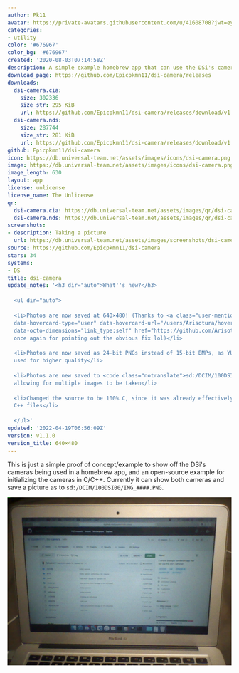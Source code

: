 ```yaml
---
author: Pk11
avatar: https://private-avatars.githubusercontent.com/u/41608708?jwt=eyJhbGciOiJIUzI1NiIsInR5cCI6IkpXVCJ9.eyJpc3MiOiJnaXRodWIuY29tIiwiYXVkIjoicmF3LmdpdGh1YnVzZXJjb250ZW50LmNvbSIsImtleSI6ImtleTEiLCJleHAiOjE3MzQ2MzI3MDAsIm5iZiI6MTczNDYzMTUwMCwicGF0aCI6Ii91LzQxNjA4NzA4In0.uS6tjtdLgCAs_0vXFLRDesS3hVqg06kVClSsszxQmWc&v=4
categories:
- utility
color: '#676967'
color_bg: '#676967'
created: '2020-08-03T07:14:58Z'
description: A simple example homebrew app that can use the DSi's cameras
download_page: https://github.com/Epicpkmn11/dsi-camera/releases
downloads:
  dsi-camera.cia:
    size: 302336
    size_str: 295 KiB
    url: https://github.com/Epicpkmn11/dsi-camera/releases/download/v1.1.0/dsi-camera.cia
  dsi-camera.nds:
    size: 287744
    size_str: 281 KiB
    url: https://github.com/Epicpkmn11/dsi-camera/releases/download/v1.1.0/dsi-camera.nds
github: Epicpkmn11/dsi-camera
icon: https://db.universal-team.net/assets/images/icons/dsi-camera.png
image: https://db.universal-team.net/assets/images/icons/dsi-camera.png
image_length: 630
layout: app
license: unlicense
license_name: The Unlicense
qr:
  dsi-camera.cia: https://db.universal-team.net/assets/images/qr/dsi-camera-cia.png
  dsi-camera.nds: https://db.universal-team.net/assets/images/qr/dsi-camera-nds.png
screenshots:
- description: Taking a picture
  url: https://db.universal-team.net/assets/images/screenshots/dsi-camera/taking-a-picture.png
source: https://github.com/Epicpkmn11/dsi-camera
stars: 34
systems:
- DS
title: dsi-camera
update_notes: '<h3 dir="auto">What''s new?</h3>

  <ul dir="auto">

  <li>Photos are now saved at 640×480! (Thanks to <a class="user-mention notranslate"
  data-hovercard-type="user" data-hovercard-url="/users/Arisotura/hovercard" data-octo-click="hovercard-link-click"
  data-octo-dimensions="link_type:self" href="https://github.com/Arisotura">@Arisotura</a>
  once again for pointing out the obvious fix lol)</li>

  <li>Photos are now saved as 24-bit PNGs instead of 15-bit BMPs, as YUV mode is now
  used for higher quality</li>

  <li>Photos are new saved to <code class="notranslate">sd:/DCIM/100DSI00/IMG_####.PNG</code>,
  allowing for multiple images to be taken</li>

  <li>Changed the source to be 100% C, since it was already effectively C but using
  C++ files</li>

  </ul>'
updated: '2022-04-19T06:56:09Z'
version: v1.1.0
version_title: 640×480
---
```

This is just a simple proof of concept/example to show off the DSi's cameras being used in a homebrew app, and an open-source example for initializing the cameras in C/C++. Currently it can show both cameras and save a picture as to `sd:/DCIM/100DSI00/IMG_####.PNG`.

![Example image](https://github.com/Epicpkmn11/dsi-camera/raw/master/resources/example.png)
